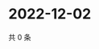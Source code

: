 # 2022-12-02

共 0 条

<!-- BEGIN WEIBO -->
<!-- 最后更新时间 Fri Dec 02 2022 21:20:24 GMT+0800 (China Standard Time) -->

<!-- END WEIBO -->
